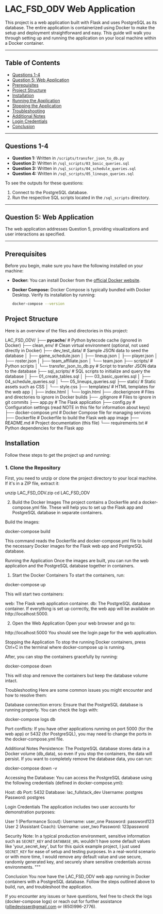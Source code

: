 # LAC_FSD_ODV Web Application

This project is a web application built with Flask and uses PostgreSQL as its database. The entire application is containerized using Docker to make the setup and deployment straightforward and easy. This guide will walk you through setting up and running the application on your local machine within a Docker container.

---

## Table of Contents

- [Questions 1-4](#questions-1-4)
- [Question 5: Web Application](#question-5-web-application)
- [Prerequisites](#prerequisites)
- [Project Structure](#project-structure)
- [Installation](#installation)
- [Running the Application](#running-the-application)
- [Stopping the Application](#stopping-the-application)
- [Troubleshooting](#troubleshooting)
- [Additional Notes](#additional-notes)
- [Login Credentials](#login-credentials)
- [Conclusion](#conclusion)

---

## Questions 1-4

- **Question 1:** Written in `/scripts/transfer_json_to_db.py`
- **Question 2:** Written in `/sql_scripts/03_basic_queries.sql`
- **Question 3:** Written in `/sql_scripts/04_schedule_queries.sql`
- **Question 4:** Written in `/sql_scripts/05_lineups_queries.sql`

To see the outputs for these questions:
1. Connect to the PostgreSQL database.
2. Run the respective SQL scripts located in the `/sql_scripts` directory.

---

## Question 5: Web Application

The web application addresses Question 5, providing visualizations and user interactions as specified.

---

## Prerequisites

Before you begin, make sure you have the following installed on your machine:

- **Docker:** You can install Docker from the [official Docker website](https://www.docker.com/get-started).
- **Docker Compose:** Docker Compose is typically bundled with Docker Desktop. Verify its installation by running:

  ```bash
  docker-compose --version


## Project Structure

Here is an overview of the files and directories in this project:

LAC_FSD_ODV/
├── __pycache__/          # Python bytecode cache (ignored in Docker)
├── clean_env/            # Clean virtual environment (optional, not used directly in Docker)
├── dev_test_data/        # Sample JSON data to seed the database
│   ├── game_schedule.json
│   ├── lineup.json
│   ├── player.json
│   ├── roster.json
│   ├── team_affiliate.json
│   └── team.json
├── scripts/              # Python scripts
│   └── transfer_json_to_db.py     # Script to transfer JSON data to the database
├── sql_scripts/          # SQL scripts to initialize and query the database
│   ├── 01_create_tables.sql
│   ├── 03_basic_queries.sql
│   ├── 04_schedule_queries.sql
│   └── 05_lineups_queries.sql
├── static/               # Static assets such as CSS
│   └── style.css
├── templates/            # HTML templates for the web app
│   ├── index.html
│   └── login.html
├── .dockerignore         # Files and directories to ignore in Docker builds
├── .gitignore            # Files to ignore in git commits
├── app.py                # The Flask application
├── config.py             # Configuration settings (read NOTE in this file for information about keys)
├── docker-compose.yml    # Docker Compose file for managing services
├── Dockerfile            # Dockerfile to build the Flask web app image
├── README.md             # Project documentation (this file)
└── requirements.txt      # Python dependencies for the Flask app


## Installation
Follow these steps to get the project up and running:

### 1. Clone the Repository
   First, you need to unzip or clone the project directory to your local machine. If it's in a ZIP file, extract it:

unzip LAC_FSD_ODV.zip
cd LAC_FSD_ODV

2. Build the Docker Images
   The project contains a Dockerfile and a docker-compose.yml file. These will help you to set up the Flask app and PostgreSQL database in separate containers.

Build the images:

docker-compose build

This command reads the Dockerfile and docker-compose.yml file to build the necessary Docker images for the Flask web app and PostgreSQL database.

Running the Application
Once the images are built, you can run the web application and the PostgreSQL database together in containers.

1. Start the Docker Containers
   To start the containers, run:

docker-compose up

This will start two containers:

web: The Flask web application container.
db: The PostgreSQL database container.
If everything is set up correctly, the web app will be available on http://localhost:5000.

2. Open the Web Application
   Open your web browser and go to:

http://localhost:5000
You should see the login page for the web application.

Stopping the Application
To stop the running Docker containers, press Ctrl+C in the terminal where docker-compose up is running.

After, you can stop the containers gracefully by running:

docker-compose down

This will stop and remove the containers but keep the database volume intact.

Troubleshooting
Here are some common issues you might encounter and how to resolve them:

Database connection errors: Ensure that the PostgreSQL database is running properly. You can check the logs with:

docker-compose logs db

Port conflicts: If you have other applications running on port 5000 (for the web app) or 5432 (for PostgreSQL), you may need to change the ports in the docker-compose.yml file.

Additional Notes
Persistence: The PostgreSQL database stores data in a Docker volume (db_data), so even if you stop the containers, the data will persist. If you want to completely remove the database data, you can run:

docker-compose down -v

Accessing the Database: You can access the PostgreSQL database using the following credentials (defined in docker-compose.yml):

Host: db
Port: 5432
Database: lac_fullstack_dev
Username: postgres
Password: postgres

Login Credentials
The application includes two user accounts for demonstration purposes:

User 1 (Performance Scout):
Username: user_one
Password: password123
User 2 (Assistant Coach):
Username: user_two
Password: 123password

Security Note:
In a typical production environment, sensitive information such as `SECRET_KEY` and `DATABASE_URL`
wouldn't have some default values like 'your_secret_key', but for this quick example project,
I just used `SECRET_KEY` for ease of setup and testing purposes. In a real-world scenario or with more time, I would remove any default value and use secure, randomly generated key, and securely share sensitive credentials across environments.
"""

Conclusion
You now have the LAC_FSD_ODV web app running in Docker containers with a PostgreSQL database. Follow the steps outlined above to build, run, and troubleshoot the application.

If you encounter any issues or have questions, feel free to check the logs (docker-compose logs) or reach out for further assistance (olliedevisser@gmail.com or (650)996-2776).
